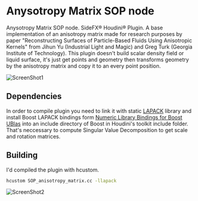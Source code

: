 Anysotropy Matrix SOP node
=====
Anysotropy Matrix SOP node. SideFX® Houdini® Plugin. A base implementation of an anisotropy matrix made for research purposes by paper "Reconstructing Surfaces of Particle-Based Fluids Using Anisotropic Kernels" from Jihun Yu (Industrial Light and Magic) and Greg Turk (Georgia Institute of Technology). This plugin doesn't build scalar density field or liquid surface, it's just get points and geometry then transforms geometry by the anisotropy matrix and copy it to an every point position.

![ScreenShot1](https://dl.dropboxusercontent.com/u/20988720/CG/anisotropy_matrix/kernels1.png)

## Dependencies
In order to compile plugin you need to link it with static <a href="http://www.netlib.org/lapack/">LAPACK</a> library and install Boost LAPACK bindings form <a href="http://mathema.tician.de/software/boost-numeric-bindings/">Numeric Library Bindings for Boost UBlas</a> into an include directory of Boost in Houdini's toolkit include folder. That's neccessary to compute Singular Value Decomposition to get scale and rotation matrices.

## Building
I'd compiled the plugin with hcustom.
```bash
hcustom SOP_anisotropy_matrix.cc -llapack
```

![ScreenShot2](https://dl.dropboxusercontent.com/u/20988720/CG/anisotropy_matrix/kernels2.png)
